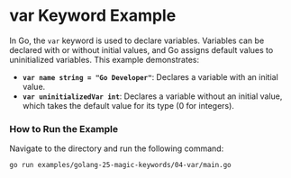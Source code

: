 # var Keyword Example

In Go, the `var` keyword is used to declare variables. Variables can be declared with or without initial values, and Go assigns default values to uninitialized variables. This example demonstrates:

- **`var name string = "Go Developer"`**: Declares a variable with an initial value.
- **`var uninitializedVar int`**: Declares a variable without an initial value, which takes the default value for its type (0 for integers).

### How to Run the Example

Navigate to the directory and run the following command:

```bash
go run examples/golang-25-magic-keywords/04-var/main.go 
```